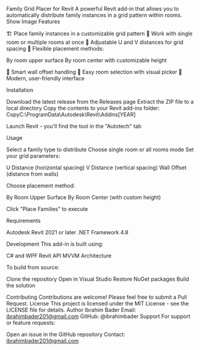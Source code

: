 Family Grid Placer for Revit
A powerful Revit add-in that allows you to automatically distribute family instances in a grid pattern within rooms.
Show Image
Features

🏗️ Place family instances in a customizable grid pattern
🏢 Work with single room or multiple rooms at once
📐 Adjustable U and V distances for grid spacing
🔄 Flexible placement methods:

By room upper surface
By room center with customizable height


🧱 Smart wall offset handling
🎯 Easy room selection with visual picker
💫 Modern, user-friendly interface

Installation

Download the latest release from the Releases page
Extract the ZIP file to a local directory
Copy the contents to your Revit add-ins folder:
CopyC:\ProgramData\Autodesk\Revit\Addins\[YEAR]

Launch Revit - you'll find the tool in the "Autotech" tab

Usage

Select a family type to distribute
Choose single room or all rooms mode
Set your grid parameters:

U Distance (horizontal spacing)
V Distance (vertical spacing)
Wall Offset (distance from walls)


Choose placement method:

By Room Upper Surface
By Room Center (with custom height)


Click "Place Families" to execute

Requirements

Autodesk Revit 2021 or later
.NET Framework 4.8

Development
This add-in is built using:

C# and WPF
Revit API
MVVM Architecture

To build from source:

Clone the repository
Open in Visual Studio
Restore NuGet packages
Build the solution

Contributing
Contributions are welcome! Please feel free to submit a Pull Request.
License
This project is licensed under the MIT License - see the LICENSE file for details.
Author
Ibrahim Bader
Email: ibrahimbader201@gmail.com
GitHub: @ibrahimbader
Support
For support or feature requests:

Open an issue in the GitHub repository
Contact: ibrahimbader201@gmail.com
